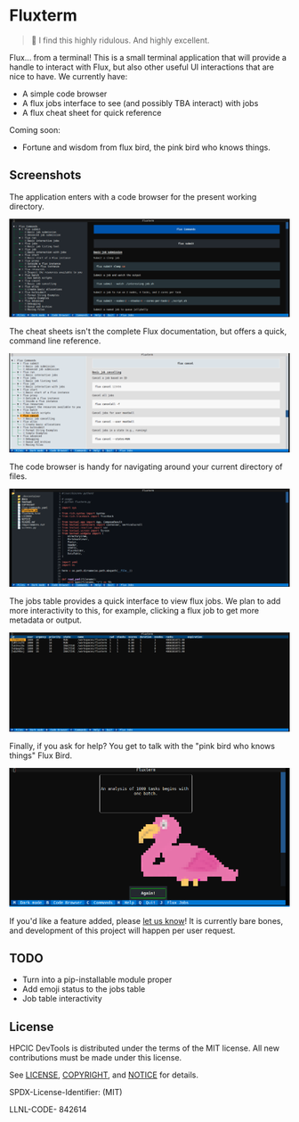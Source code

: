 # Fluxterm

> 🦩️ I find this highly ridulous. And highly excellent.

Flux... from a terminal! This is a small terminal application that will provide a handle to interact with Flux, but also other useful UI interactions that are nice to have. We currently have:

- A simple code browser
- A flux jobs interface to see (and possibly TBA interact) with jobs
- A flux cheat sheet for quick reference

Coming soon:

- Fortune and wisdom from flux bird, the pink bird who knows things.

## Screenshots

The application enters with a code browser for the present working directory.

![docs/img/cheat-sheet.png](docs/img/cheat-sheet.png)

The cheat sheets isn't the complete Flux documentation, but offers a quick, command line reference.

![docs/img/cheat-sheet.png](docs/img/cheat-sheet-light.png)

The code browser is handy for navigating around your current directory of files.

![docs/img/code-browser.png](docs/img/code-browser.png)

The jobs table provides a quick interface to view flux jobs. We plan to add more interactivity to this,
for example, clicking a flux job to get more metadata or output.

![docs/img/jobs-table.png](docs/img/jobs-table.png)

Finally, if you ask for help? You get to talk with the "pink bird who knows things" Flux Bird.

![docs/img/flux-bird.png](docs/img/flux-bird.png)


If you'd like a feature added, please [let us know](https://github.com/flux-framework/fluxterm)! 
It is currently bare bones, and development of this project will happen per user request.

## TODO

- Turn into a pip-installable module proper
- Add emoji status to the jobs table
- Job table interactivity

## License

HPCIC DevTools is distributed under the terms of the MIT license.
All new contributions must be made under this license.

See [LICENSE](https://github.com/converged-computing/cloud-select/blob/main/LICENSE),
[COPYRIGHT](https://github.com/converged-computing/cloud-select/blob/main/COPYRIGHT), and
[NOTICE](https://github.com/converged-computing/cloud-select/blob/main/NOTICE) for details.

SPDX-License-Identifier: (MIT)

LLNL-CODE- 842614

